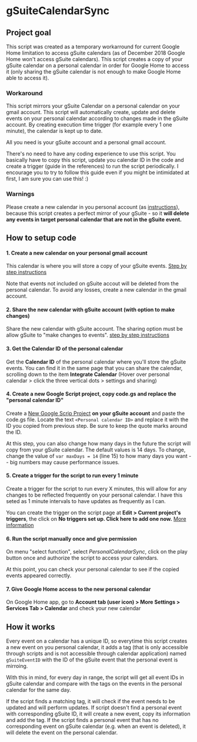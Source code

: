 # gSuiteCalendarSync
## Project goal
This script was created as a temporary workarround for current Google Home limitation to access gSuite calendars (as of December 2018 Google Home won't access gSuite calendars). This script creates a copy of your gSuite calendar on a personal calendar in order for Google Home to access it (only sharing the gSuite calendar is not enough to make Google Home able to access it).

### Workaround
This script mirrors your gSuite Calendar on a personal calendar on your gmail account. This script will automatically create, update and delete events on your personal calendar according to changes made in the gSuite account. By creating execution time trigger (for example every 1 one minute), the calendar is kept up to date.

All you need is your gSuite account and a personal gmail account.

There's no need to have any coding experience to use this script. You basically have to copy this script, update you calendar ID in the code and create a trigger (guide in the references) to run the script periodically. I encourage you to try to follow this guide even if you might be intimidated at first, I am sure you can use this! :)

### Warnings
Please create a new calendar in you personal account (as [instructions](#-1.-Create-a-new-calendar-on-your-personal-gmail-account)), because this script creates a perfect mirror of your gSuite - so it **will delete any events in target personal calendar that are not in the gSuite event.**

## How to setup code

#### 1. Create a new calendar on your personal gmail account
This calendar is where you will store a copy of your gSuite events. [Step by step instructions](https://support.google.com/calendar/answer/37095?hl=en)

Note that events not included on gSuite accout will be deleted from the personal calendar. To avoid any losses, create a new calendar in the gmail account.

#### 2. Share the new calendar with gSuite account (with option to make changes)
Share the new calendar with gSuite account. The sharing option must be allow gSuite to "make changes to events".
[step by step instructions](https://support.google.com/calendar/answer/37082?hl=en)

#### 3. Get the Calendar ID of the personal calendar 
Get the **Calendar ID** of the personal calendar where you'll store the gSuite events.
You can find it in the same page that you can share the calendar, scrolling down to the item **Integrate Calendar** 
(Hover over personal calendar > click the three vertical dots > settings and sharing)


#### 4. Create a new Google Script project, copy code.gs and replace the "personal calendar ID"
Create a [New Google Scrip Project](https://script.google.com/intro) **on your gSuite account** and paste the code.gs file.
Locate the text `<Personal calendar ID>` and replace it with the ID you copied from previous step. Be sure to keep the quote marks around the ID.

At this step, you can also change how many days in the future the script will copy from your gSuite calendar. 
The default values is 14 days. To change, change the value of `var maxDays = 14` (line 15) to how many days you want -- big numbers may cause performance issues.


#### 5. Create a trigger for the script to run every 1 minute
Create a trigger for the script to run every X minutes, this will allow for any changes to be reflected frequently on your personal calendar. I have this seted as 1 minute intervals to have updates as frequently as I can.

You can create the trigger on the script page at **Edit > Current project's triggers**, the click on **No triggers set up. Click here to add one now.** [More information](https://developers.google.com/apps-script/guides/triggers/installable#managing_triggers_manually)

#### 6. Run the script manually once and give permission
On menu "select function", select *PersonalCalendarSync*, click on the play button once and authorize the script to access your calendars.

At this point, you can check your personal calendar to see if the copied events appeared correctly.

#### 7. Give Google Home access to the new personal calendar
On Google Home app, go to **Account tab (user icon) > More Settings > Services Tab > Calendar** and check your new calendar

## How it works
Every event on a calendar has a unique ID, so everytime this script creates a new event on you personal calendar, it adds a tag (that is only accessible through scripts and is not accessible through calendar application) named `gSuiteEventID` with the ID of the gSuite event that the personal event is mirroing.

With this in mind, for every day in range, the script will get all event IDs in gSuite calendar and compare with the tags on the events in the personal calendar for the same day.

If the script finds a matching tag, it will check if the event needs to be updated and will perform updates. If script doesn't find a personal event with corresponding gSuite ID, it will create a new event, copy its information and add the tag. If the script finds a personal event that has no corresponding event on gSuite calendar (e.g. when an event is deleted), it will delete the event on the personal calendar.
